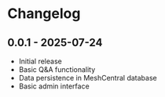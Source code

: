# Changelog

## 0.0.1 - 2025-07-24

-   Initial release
-   Basic Q&A functionality
-   Data persistence in MeshCentral database
-   Basic admin interface